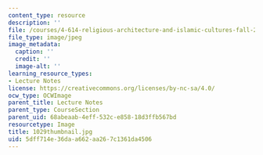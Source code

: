 ```yaml
---
content_type: resource
description: ''
file: /courses/4-614-religious-architecture-and-islamic-cultures-fall-2002/5dff714e36daa662aa267c1361da4506_1029thumbnail.jpg
file_type: image/jpeg
image_metadata:
  caption: ''
  credit: ''
  image-alt: ''
learning_resource_types:
- Lecture Notes
license: https://creativecommons.org/licenses/by-nc-sa/4.0/
ocw_type: OCWImage
parent_title: Lecture Notes
parent_type: CourseSection
parent_uid: 68abeaab-4eff-532c-e858-18d3ffb567bd
resourcetype: Image
title: 1029thumbnail.jpg
uid: 5dff714e-36da-a662-aa26-7c1361da4506
---
```

